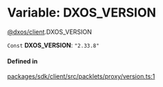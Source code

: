 # Variable: DXOS\_VERSION

[@dxos/client](../modules/dxos_client.md).DXOS_VERSION

 `Const` **DXOS\_VERSION**: ``"2.33.8"``

#### Defined in

[packages/sdk/client/src/packlets/proxy/version.ts:1](https://github.com/dxos/dxos/blob/main/packages/sdk/client/src/packlets/proxy/version.ts#L1)
